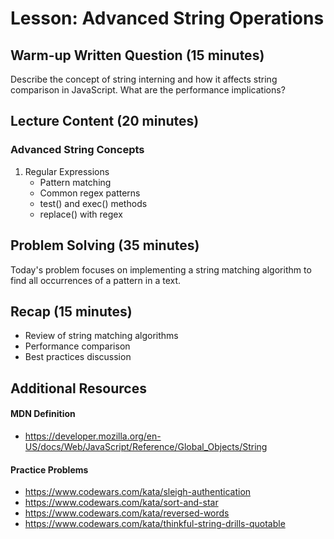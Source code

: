 # Lesson: Advanced String Operations

## Warm-up Written Question (15 minutes)

Describe the concept of string interning and how it affects string comparison in JavaScript. What are the performance implications?

## Lecture Content (20 minutes)

### Advanced String Concepts

1. Regular Expressions
   - Pattern matching
   - Common regex patterns
   - test() and exec() methods
   - replace() with regex

## Problem Solving (35 minutes)

Today's problem focuses on implementing a string matching algorithm to find all occurrences of a pattern in a text.

## Recap (15 minutes)

- Review of string matching algorithms
- Performance comparison
- Best practices discussion

## Additional Resources

#### MDN Definition

- https://developer.mozilla.org/en-US/docs/Web/JavaScript/Reference/Global_Objects/String

#### Practice Problems

- https://www.codewars.com/kata/sleigh-authentication
- https://www.codewars.com/kata/sort-and-star
- https://www.codewars.com/kata/reversed-words
- https://www.codewars.com/kata/thinkful-string-drills-quotable
